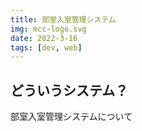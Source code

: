 ```yaml
---
title: 部室入室管理システム
img: mcc-logo.svg
date: 2022-3-16
tags: [dev, web]
---
```


## どういうシステム？

部室入室管理システムについて
